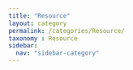 ```yaml
---
title: "Resource"
layout: category
permalink: /categories/Resource/
taxonomy : Resource
sidebar:
  nav: "sidebar-category"
---
```

